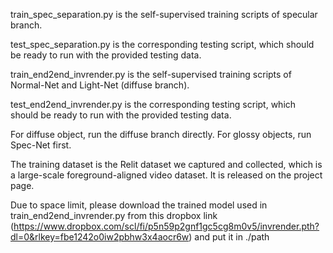 train_spec_separation.py is the self-supervised training scripts of specular branch. 

test_spec_separation.py is the corresponding testing script, which should be ready to run with the provided testing data. 

train_end2end_invrender.py is the self-supervised training scripts of Normal-Net and Light-Net (diffuse branch). 

test_end2end_invrender.py is the corresponding testing script, which should be ready to run with the provided testing data. 

For diffuse object, run the diffuse branch directly. For glossy objects, run Spec-Net first. 

The training dataset is the Relit dataset we captured and collected, which is a large-scale foreground-aligned video dataset. It is released on the project page. 

Due to space limit, please download the trained model used in train_end2end_invrender.py from this dropbox link (https://www.dropbox.com/scl/fi/p5n59p2gnf1gc5cg8m0v5/invrender.pth?dl=0&rlkey=fbe1242o0iw2pbhw3x4aocr6w) and put it in ./path
